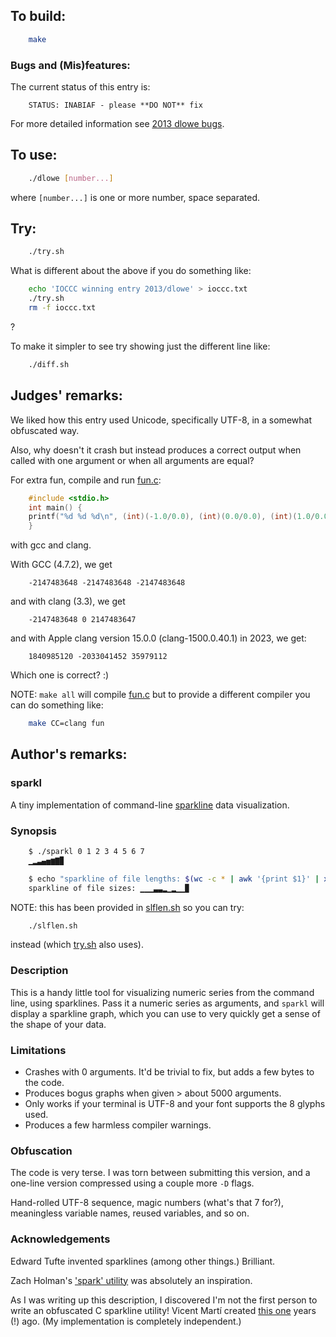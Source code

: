 ## To build:

```sh
    make
```


### Bugs and (Mis)features:

The current status of this entry is:

```
    STATUS: INABIAF - please **DO NOT** fix
```

For more detailed information see [2013 dlowe bugs](../../bugs.html#2013_dlowe).


## To use:

```sh
    ./dlowe [number...]
```

where `[number...]` is one or more number, space separated.


## Try:

```sh
    ./try.sh
```

What is different about the above if you do something like:

```sh
    echo 'IOCCC winning entry 2013/dlowe' > ioccc.txt
    ./try.sh
    rm -f ioccc.txt
```

?

To make it simpler to see try showing just the different line like:

```sh
    ./diff.sh
```


## Judges' remarks:

We liked how this entry used Unicode, specifically UTF-8, in a somewhat
obfuscated way.

Also, why doesn't it crash but instead produces a correct output when called
with one argument or when all arguments are equal?

For extra fun, compile and run [fun.c](fun.c):

```c
    #include <stdio.h>
    int main() {
	printf("%d %d %d\n", (int)(-1.0/0.0), (int)(0.0/0.0), (int)(1.0/0.0));
    }
```

with gcc and clang.


With GCC (4.7.2), we get

```
    -2147483648 -2147483648 -2147483648
```

and with clang (3.3), we get

```
    -2147483648 0 2147483647
```

and with Apple clang version 15.0.0 (clang-1500.0.40.1) in 2023, we get:

```
    1840985120 -2033041452 35979112
```

Which one is correct? :)

NOTE: `make all` will compile [fun.c](fun.c) but to provide a different compiler
you can do something like:

```sh
    make CC=clang fun
```


## Author's remarks:

### sparkl

A tiny implementation of command-line
[sparkline](https://en.wikipedia.org/wiki/Sparkline) data visualization.

### Synopsis

```sh
    $ ./sparkl 0 1 2 3 4 5 6 7
    ▁▂▃▄▅▆▇▉

    $ echo "sparkline of file lengths: $(wc -c * | awk '{print $1}' | xargs ./sparkl)"
    sparkline of file sizes: ▁▁▁▃▃▂▁▂▁▁▉
```

NOTE: this has been provided in [slflen.sh](slflen.sh) so you can try:

```sh
    ./slflen.sh
```

instead (which [try.sh](try.sh) also uses).


### Description

This is a handy little tool for visualizing numeric series from the
command line, using sparklines. Pass it a numeric series as arguments, and
`sparkl` will display a sparkline graph, which you can use to very quickly get a
sense of the shape of your data.

### Limitations

* Crashes with 0 arguments. It'd be trivial to fix, but adds a few bytes to the
  code.
* Produces bogus graphs when given > about 5000 arguments.
* Only works if your terminal is UTF-8 and your font supports the 8 glyphs
  used.
* Produces a few harmless compiler warnings.


### Obfuscation

The code is very terse. I was torn between submitting this version, and a
one-line version compressed using a couple more `-D` flags.

Hand-rolled UTF-8 sequence, magic numbers (what's that 7 for?), meaningless
variable names, reused variables, and so on.


### Acknowledgements

Edward Tufte invented sparklines (among other things.) Brilliant.

Zach Holman's ['spark' utility](https://github.com/holman/spark) was absolutely
an inspiration.

As I was writing up this description, I discovered I'm not the first person to
write an obfuscated C sparkline utility! Vicent Martí created
[this one](https://gist.github.com/vmg/1368661) years (!) ago. (My
implementation is completely independent.)


<!--

    Copyright © 1984-2024 by Landon Curt Noll. All Rights Reserved.

    You are free to share and adapt this file under the terms of this license:

	Creative Commons Attribution-ShareAlike 4.0 International (CC BY-SA 4.0)

    For more information, see:

	https://creativecommons.org/licenses/by-sa/4.0/

-->
